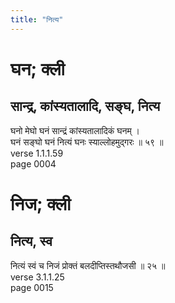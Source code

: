 ```yaml
---
title: "नित्य"
---
```


# घन; क्ली
## सान्द्र, कांस्यतालादि, सङ्घ, नित्य
घनो मेघो घनं सान्द्रं कांस्यतालादिकं घनम् ।<br />घनं सङ्घो घनं नित्यं घनः स्याल्लोहमुद्गरः ॥ ५९ ॥<br />verse 1.1.1.59<br />page 0004

# निज; क्ली
## नित्य, स्व
नित्यं स्वं च निजं प्रोक्तं बलदीप्तिस्तथौजसी ॥ २५ ॥<br />verse 3.1.1.25<br />page 0015

